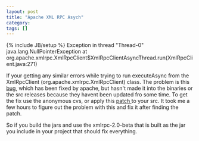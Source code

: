 ```yaml
---
layout: post
title: "Apache XML RPC Asych"
category:
tags: []
---
```

{% include JB/setup %}
Exception in thread "Thread-0" java.lang.NullPointerException at org.apache.xmlrpc.XmlRpcClient$XmlRpcClientAsyncThread.run(XmlRpcClient.java:271)

If your getting any similar errors while trying to run executeAsync from the XmlRpcClient (org.apache.xmlrpc.XmlRpcClient) class. The problem is this <a href="http://issues.apache.org/jira/browse/XMLRPC-62">bug</a>, which has been fixed by apache, but hasn't made it into the binaries or the src releases because they havent been updated fro some time. To get the fix use the anonymous cvs, or apply this <a href="http://issues.apache.org/jira/secure/attachment/12310763/executeAsync.patch">patch </a> to your src. It took me a few hours to figure out the problem with this and fix it after finding the patch.

So if you build the jars and use the xmlrpc-2.0-beta that is built as the jar you include in your project that should fix everything.